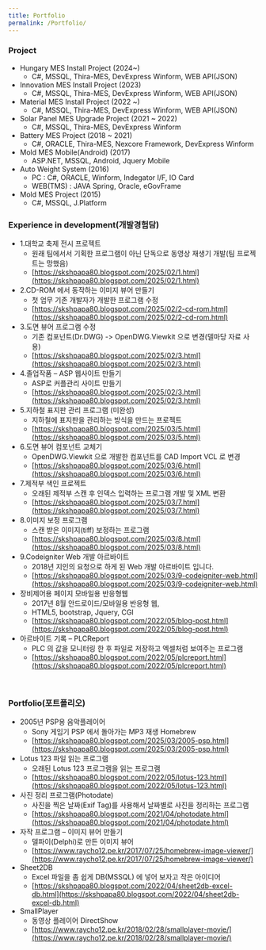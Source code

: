 ```yaml
---
title: Portfolio
permalink: /Portfolio/
---
```


### Project 
- Hungary MES Install Project (2024~)
  - C#, MSSQL, Thira-MES, DevExpress Winform, WEB API(JSON)
- Innovation MES Install Project (2023)
  - C#, MSSQL, Thira-MES, DevExpress Winform, WEB API(JSON)
- Material MES Install Project (2022 ~)
  - C#, MSSQL, Thira-MES, DevExpress Winform, WEB API(JSON)
- Solar Panel MES Upgrade Project (2021 ~ 2022)
  - C#, MSSQL, Thira-MES, DevExpress Winform
- Battery MES Project (2018 ~ 2021)
  - C#, ORACLE, Thira-MES, Nexcore Framework, DevExpress Winform
- Mold MES Mobile(Android) (2017)
  - ASP.NET, MSSQL, Android, Jquery Mobile
- Auto Weight System (2016)
  - PC : C#, ORACLE, Winform, Indegator I/F, IO Card 
  - WEB(TMS) : JAVA Spring, Oracle, eGovFrame
- Mold MES Project (2015)
  - C#, MSSQL, J.Platform


### Experience in development(개발경험담)

* 1.대학교 축제 전시 프로젝트
  - 원래 팀에서서 기획한 프로그램이 아닌 단독으로 동영상 재생기 개발(팀 프로젝트는 망했음)
  - [https://skshpapa80.blogspot.com/2025/02/1.html](https://skshpapa80.blogspot.com/2025/02/1.html)
* 2.CD-ROM 에서 동작하는 이미지 뷰어 만들기
  - 첫 업무 기존 개발자가 개발한 프로그램 수정
  - [https://skshpapa80.blogspot.com/2025/02/2-cd-rom.html](https://skshpapa80.blogspot.com/2025/02/2-cd-rom.html)
* 3.도면 뷰어 프로그램 수정
  - 기존 컴포넌트(Dr.DWG) -> OpenDWG.Viewkit 으로 변경(델마당 자료 사용)
  - [https://skshpapa80.blogspot.com/2025/02/3.html](https://skshpapa80.blogspot.com/2025/02/3.html)
* 4.졸업작품 – ASP 웹사이트 만들기
  - ASP로 커플관리 사이트 만들기
  - [https://skshpapa80.blogspot.com/2025/02/3.html](https://skshpapa80.blogspot.com/2025/02/3.html)
* 5.지하철 표지판 관리 프로그램 (미완성)
  - 지하철에 표지판을 관리하는 방식을 만드는 프로젝트
  - [https://skshpapa80.blogspot.com/2025/03/5.html](https://skshpapa80.blogspot.com/2025/03/5.html)
* 6.도면 뷰어 컴포넌트 교체기
  - OpenDWG.Viewkit 으로 개발한 컴포넌트를 CAD Import VCL 로 변경
  - [https://skshpapa80.blogspot.com/2025/03/6.html](https://skshpapa80.blogspot.com/2025/03/6.html)
* 7.제적부 색인 프로젝트
  - 오래된 제적부 스캔 후 인덱스 입력하는 프로그램 개발 및 XML 변환
  - [https://skshpapa80.blogspot.com/2025/03/7.html](https://skshpapa80.blogspot.com/2025/03/7.html)
* 8.이미지 보정 프로그램
  - 스캔 받은 이미지(tiff) 보정하는 프로그램
  - [https://skshpapa80.blogspot.com/2025/03/8.html](https://skshpapa80.blogspot.com/2025/03/8.html)
* 9.Codeigniter Web 개발 아르바이트
  - 2018년 지인의 요청으로 하게 된 Web 개발 아르바이트 입니다.
  - [https://skshpapa80.blogspot.com/2025/03/9-codeigniter-web.html](https://skshpapa80.blogspot.com/2025/03/9-codeigniter-web.html)
* 장비제어용 페이지 모바일용 반응형웹
  - 2017년 8월  안드로이드/모바일용 반응형 웹,
  - HTML5, bootstrap, Jquery, CGI
  - [https://skshpapa80.blogspot.com/2022/05/blog-post.html](https://skshpapa80.blogspot.com/2022/05/blog-post.html)
* 아르바이트 기록 – PLCReport
  - PLC 의 값을 모니터링 한 후 파일로 저장하고 엑셀처럼 보여주는 프로그램
  - [https://skshpapa80.blogspot.com/2022/05/plcreport.html](https://skshpapa80.blogspot.com/2022/05/plcreport.html)
<br />

### Portfolio(포트폴리오)

* 2005년 PSP용 음악플레이어
  - Sony 게임기 PSP 에서 돌아가는 MP3 재생 Homebrew
  - [https://skshpapa80.blogspot.com/2025/03/2005-psp.html](https://skshpapa80.blogspot.com/2025/03/2005-psp.html)
* Lotus 123 파일 읽는 프로그램
  - 오래된 Lotus 123 프로그램을 읽는 프로그램
  - [https://skshpapa80.blogspot.com/2022/05/lotus-123.html](https://skshpapa80.blogspot.com/2022/05/lotus-123.html)
* 사진 정리 프로그램(Photodate)
  - 사진을 찍은 날짜(Exif Tag)를 사용해서 날짜별로 사진을 정리하는 프로그램
  - [https://skshpapa80.blogspot.com/2021/04/photodate.html](https://skshpapa80.blogspot.com/2021/04/photodate.html)
* 자작 프로그램 – 이미지 뷰어 만들기
  - 델파이(Delphi)로 만든 이미지 뷰어
  - [https://www.raycho12.pe.kr/2017/07/25/homebrew-image-viewer/](https://www.raycho12.pe.kr/2017/07/25/homebrew-image-viewer/)
* Sheet2DB 
  - Excel 파일을 좀 쉽게 DB(MSSQL) 에 넣어 보자고 작은 아이디어
  - [https://skshpapa80.blogspot.com/2022/04/sheet2db-excel-db.html](https://skshpapa80.blogspot.com/2022/04/sheet2db-excel-db.html)
* SmallPlayer
  - 동영상 플레이어 DirectShow
  - [https://www.raycho12.pe.kr/2018/02/28/smallplayer-movie/](https://www.raycho12.pe.kr/2018/02/28/smallplayer-movie/)
